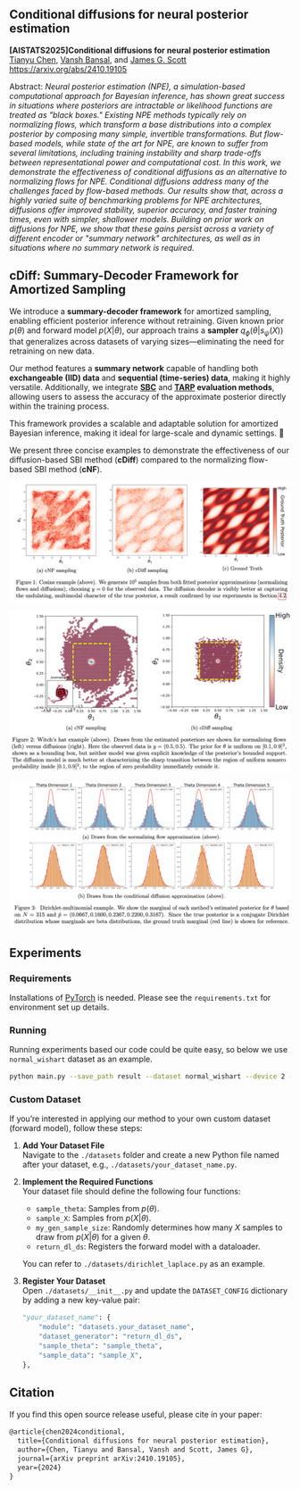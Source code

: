 ##  Conditional diffusions for neural posterior estimation

**[AISTATS2025]Conditional diffusions for neural posterior estimation**<br>
[Tianyu Chen](https://tianyucodings.github.io/), [Vansh Bansal](https://bansal-vansh.github.io/), and [James G. Scott](https://jgscott.github.io/) <br> https://arxiv.org/abs/2410.19105
<br>

Abstract: *Neural posterior estimation (NPE), a simulation-based computational approach for Bayesian inference, has shown great success in situations where posteriors are intractable or likelihood functions are treated as "black boxes."  Existing NPE methods typically rely on normalizing flows, which transform a base distributions into a complex posterior by composing many simple, invertible transformations. But flow-based models, while state of the art for NPE, are known to suffer from several limitations, including training instability and sharp trade-offs between representational power and computational cost. In this work, we demonstrate the effectiveness of conditional diffusions as an alternative to normalizing flows for NPE. Conditional diffusions address many of the challenges faced by flow-based methods.  Our results show that, across a highly varied suite of benchmarking problems for NPE architectures, diffusions offer improved stability, superior accuracy, and faster training times, even with simpler, shallower models. Building on prior work on diffusions for NPE, we show that these gains persist across a variety of different encoder or "summary network" architectures, as well as in situations where no summary network is required.*

## cDiff: Summary-Decoder Framework for Amortized Sampling

We introduce a **summary-decoder framework** for amortized sampling, enabling efficient posterior inference without retraining. Given known prior $p(\theta)$ and forward model $p(X | \theta)$, our approach trains a **sampler** $q_\phi(\theta | s_\psi(X))$ that generalizes across datasets of varying sizes—eliminating the need for retraining on new data.

Our method features a **summary network** capable of handling both **exchangeable (IID) data** and **sequential (time-series) data**, making it highly versatile. Additionally, we integrate **[SBC](https://arxiv.org/abs/1804.06788)** and **[TARP](https://arxiv.org/abs/2302.03026) evaluation methods**, allowing users to assess the accuracy of the approximate posterior directly within the training process.

This framework provides a scalable and adaptable solution for amortized Bayesian inference, making it ideal for large-scale and dynamic settings. 🚀

We present three concise examples to demonstrate the effectiveness of our diffusion-based SBI method (**cDiff**) compared to the normalizing flow-based SBI method (**cNF**).

![](assets/cos.png)

![](assets/witch.png)

![](assets/beta.png)

## Experiments

### Requirements
Installations of [PyTorch](https://pytorch.org/) is needed. Please see the ``requirements.txt`` for environment set up details.

### Running
Running experiments based our code could be quite easy, so below we use `normal_wishart` dataset as an example. 

```.bash
python main.py --save_path result --dataset normal_wishart --device 2 --data_type=iid --epochs=5000 --model=Diffusion --use_encoder  --save_model --eval_interval=40 --lr_decay  --n_run=10  --ecp_n_sim=100 --ecp_n_samples=200
```

### Custom Dataset

If you’re interested in applying our method to your own custom dataset (forward model), follow these steps:

1. **Add Your Dataset File**  
   Navigate to the `./datasets` folder and create a new Python file named after your dataset, e.g., `./datasets/your_dataset_name.py`.

2. **Implement the Required Functions**  
   Your dataset file should define the following four functions:

   - `sample_theta`: Samples from  $p(\theta)$.
   - `sample_X`: Samples from $p(X|\theta)$.
   - `my_gen_sample_size`: Randomly determines how many $X$ samples to draw from $p(X|\theta)$ for a given $\theta$.
   - `return_dl_ds`: Registers the forward model with a dataloader.

   You can refer to `./datasets/dirichlet_laplace.py` as an example.

3. **Register Your Dataset**  
   Open `./datasets/__init__.py` and update the `DATASET_CONFIG` dictionary by adding a new key-value pair:

   ```python
   "your_dataset_name": {
       "module": "datasets.your_dataset_name",
       "dataset_generator": "return_dl_ds",
       "sample_theta": "sample_theta",
       "sample_data": "sample_X",
   },


## Citation

If you find this open source release useful, please cite in your paper:
```
@article{chen2024conditional,
  title={Conditional diffusions for neural posterior estimation},
  author={Chen, Tianyu and Bansal, Vansh and Scott, James G},
  journal={arXiv preprint arXiv:2410.19105},
  year={2024}
}
```
